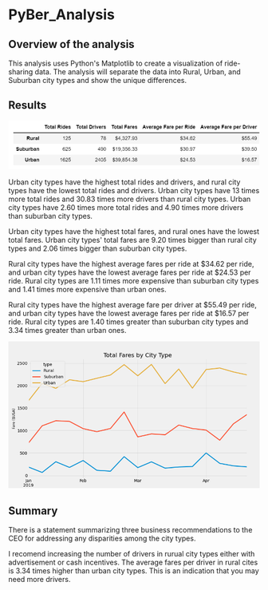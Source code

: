 # PyBer_Analysis

## Overview of the analysis
This analysis uses Python's Matplotlib to create a visualization of ride-sharing data. The analysis will separate the data into Rural, Urban, and Suburban city types and show the unique differences. 
## Results
![Data Summary](https://raw.githubusercontent.com/jmsuarez1997/PyBer_Analysis/main/analysis/Summary_df.png)

Urban city types have the highest total rides and drivers, and rural city types have the lowest total rides and drivers. Urban city types have 13 times more total rides and 30.83 times more drivers than rural city types. Urban city types have 2.60 times more total rides and 4.90 times more drivers than suburban city types. 

Urban city types have the highest total fares, and rural ones have the lowest total fares. Urban city types' total fares are 9.20 times bigger than rural city types and 2.06 times bigger than suburban city types. 

Rural city types have the highest average fares per ride at $34.62 per ride, and urban city types have the lowest average fares per ride at $24.53 per ride. Rural city types are 1.11 times more expensive than suburban city types and 1.41 times more expensive than urban ones. 

Rural city types have the highest average fare per driver at $55.49 per ride, and urban city types have the lowest average fares per ride at $16.57 per ride. Rural city types are 1.40 times greater than suburban city types and 3.34 times greater than urban ones. 

![Data Summary Graph by Fare](https://raw.githubusercontent.com/jmsuarez1997/PyBer_Analysis/main/analysis/PyBer_fare_summary.png)
## Summary
There is a statement summarizing three business recommendations to the CEO for addressing any disparities among the city types.

I recomend increasing the number of drivers in rurual city types either with advertisement or cash incentives. The average fares per driver in rural cites is 3.34 times higher than urban city types. This is an indication that you may need more drivers. 

